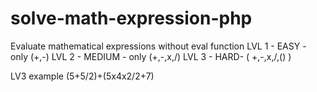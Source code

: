 # solve-math-expression-php

Evaluate mathematical expressions without eval function
LVL 1 - EASY - only (+,-)
LVL 2 - MEDIUM - only (+,-,x,/)
LVL 3 -  HARD-  ( +,-,x,/,() )

LV3 example (5+5/2)+(5x4x2/2+7) 
